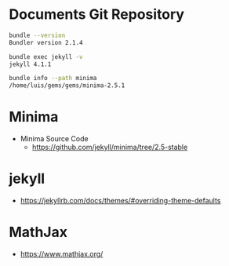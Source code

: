 

# Documents Git Repository


```bash
bundle --version 
Bundler version 2.1.4

bundle exec jekyll -v
jekyll 4.1.1

bundle info --path minima
/home/luis/gems/gems/minima-2.5.1
```

# Minima

* Minima Source Code
    * https://github.com/jekyll/minima/tree/2.5-stable


# jekyll

* https://jekyllrb.com/docs/themes/#overriding-theme-defaults


# MathJax

* https://www.mathjax.org/


